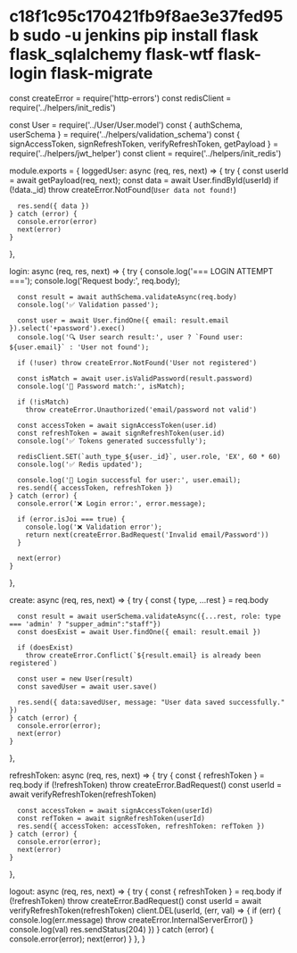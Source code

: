 
c18f1c95c170421fb9f8ae3e37fed95b
sudo -u jenkins pip install flask flask_sqlalchemy flask-wtf flask-login flask-migrate
===
const createError = require('http-errors')
const redisClient = require('../helpers/init_redis')

const User = require('../User/User.model')
const { authSchema, userSchema } = require('../helpers/validation_schema')
const {
  signAccessToken,
  signRefreshToken,
  verifyRefreshToken,
  getPayload
} = require('../helpers/jwt_helper')
const client = require('../helpers/init_redis')

module.exports = {
  loggedUser: async (req, res, next) => {
    try {
      const userId = await getPayload(req, next);
      const data = await User.findById(userId)
      if (!data._id)
        throw createError.NotFound(`User data not found!`)

      res.send({ data })
    } catch (error) {
      console.error(error)
      next(error)
    }
  },

  login: async (req, res, next) => {
    try {
      console.log('=== LOGIN ATTEMPT ===');
      console.log('Request body:', req.body);
      
      const result = await authSchema.validateAsync(req.body)
      console.log('✅ Validation passed');
      
      const user = await User.findOne({ email: result.email }).select('+password').exec()
      console.log('🔍 User search result:', user ? `Found user: ${user.email}` : 'User not found');
      
      if (!user) throw createError.NotFound('User not registered')

      const isMatch = await user.isValidPassword(result.password)
      console.log('🔐 Password match:', isMatch);
      
      if (!isMatch)
        throw createError.Unauthorized('email/password not valid')

      const accessToken = await signAccessToken(user.id)
      const refreshToken = await signRefreshToken(user.id)
      console.log('✅ Tokens generated successfully');

      redisClient.SET(`auth_type_${user._id}`, user.role, 'EX', 60 * 60)
      console.log('✅ Redis updated');

      console.log('🎉 Login successful for user:', user.email);
      res.send({ accessToken, refreshToken })
    } catch (error) {
      console.error('❌ Login error:', error.message);

      if (error.isJoi === true) {
        console.log('❌ Validation error');
        return next(createError.BadRequest('Invalid email/Password'))
      }
      
      next(error)
    }
  },

  create: async (req, res, next) => {
    try {
      const { type, ...rest } = req.body

      const result = await userSchema.validateAsync({...rest, role: type === 'admin' ? "supper_admin":"staff"})
      const doesExist = await User.findOne({ email: result.email })

      if (doesExist)
        throw createError.Conflict(`${result.email} is already been registered`)

      const user = new User(result)
      const savedUser = await user.save()

      res.send({ data:savedUser, message: "User data saved successfully." })
    } catch (error) {
      console.error(error);
      next(error)
    }
  },

  refreshToken: async (req, res, next) => {
    try {
      const { refreshToken } = req.body
      if (!refreshToken) throw createError.BadRequest()
      const userId = await verifyRefreshToken(refreshToken)

      const accessToken = await signAccessToken(userId)
      const refToken = await signRefreshToken(userId)
      res.send({ accessToken: accessToken, refreshToken: refToken })
    } catch (error) {
      console.error(error);
      next(error)
    }
  },

  logout: async (req, res, next) => {
    try {
      const { refreshToken } = req.body
      if (!refreshToken) throw createError.BadRequest()
      const userId = await verifyRefreshToken(refreshToken)
      client.DEL(userId, (err, val) => {
        if (err) {
          console.log(err.message)
          throw createError.InternalServerError()
        }
        console.log(val)
        res.sendStatus(204)
      })
    } catch (error) {
      console.error(error);
      next(error)
    }
  },
}
